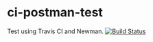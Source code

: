 # ci-postman-test

Test using Travis CI and Newman. [![Build Status](https://travis-ci.com/nickcoimbra/ci-postman-test.svg?branch=main)](https://travis-ci.com/nickcoimbra/ci-postman-test)

